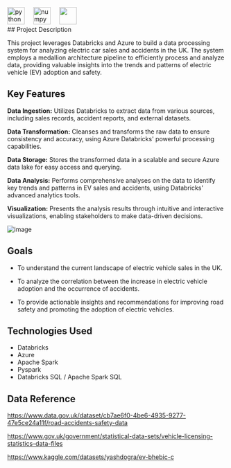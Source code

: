 
<div align="left">
  <img src="https://cdn.jsdelivr.net/gh/devicons/devicon/icons/python/python-original.svg" height="40" alt="python logo"  />
  <img width="12" />
  <img src="https://cdn.jsdelivr.net/gh/devicons/devicon/icons/numpy/numpy-original.svg" height="40" alt="numpy logo"  />
  <img width="12" />
  <img src=![image](https://github.com/user-attachments/assets/84d1e24b-d83a-4057-9b1e-f7e59b332f20) height="40" />
</div>
## Project Description

This project leverages Databricks and Azure to build a data processing system for analyzing electric car sales and accidents in the UK. The system employs a medallion architecture pipeline to efficiently process and analyze data, providing valuable insights into the trends and patterns of electric vehicle (EV) adoption and safety.

## Key Features

**Data Ingestion:** Utilizes Databricks to extract data from various sources, including sales records, accident reports, and external datasets.

**Data Transformation:** Cleanses and transforms the raw data to ensure consistency and accuracy, using Azure Databricks' powerful processing capabilities.

**Data Storage:** Stores the transformed data in a scalable and secure Azure data lake for easy access and querying.

**Data Analysis:** Performs comprehensive analyses on the data to identify key trends and patterns in EV sales and accidents, using Databricks' advanced analytics tools.

**Visualization:** Presents the analysis results through intuitive and interactive visualizations, enabling stakeholders to make data-driven decisions.

![image](https://github.com/user-attachments/assets/aa7aff77-ac93-4125-9d2c-52b47c5bfd2f)


## Goals

*   To understand the current landscape of electric vehicle sales in the UK.
    
*   To analyze the correlation between the increase in electric vehicle adoption and the occurrence of accidents.
    
*   To provide actionable insights and recommendations for improving road safety and promoting the adoption of electric vehicles.
    

## Technologies Used

*   Databricks
*   Azure
*   Apache Spark
*   Pyspark
*   Databricks SQL / Apache Spark SQL






## Data Reference

https://www.data.gov.uk/dataset/cb7ae6f0-4be6-4935-9277-47e5ce24a11f/road-accidents-safety-data

https://www.gov.uk/government/statistical-data-sets/vehicle-licensing-statistics-data-files

https://www.kaggle.com/datasets/yashdogra/ev-bhebic-c


